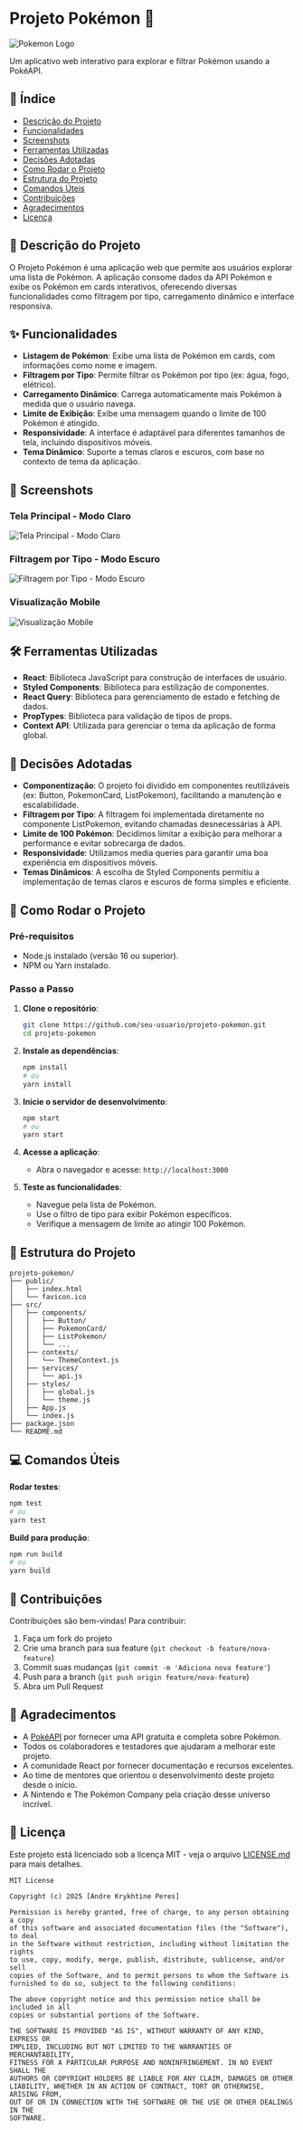# Projeto Pokémon 🐾

![Pokemon Logo](https://raw.githubusercontent.com/PokeAPI/media/master/logo/pokeapi_256.png)

Um aplicativo web interativo para explorar e filtrar Pokémon usando a PokéAPI.

## 📑 Índice

- [Descrição do Projeto](#descrição-do-projeto)
- [Funcionalidades](#funcionalidades)
- [Screenshots](#screenshots)
- [Ferramentas Utilizadas](#ferramentas-utilizadas)
- [Decisões Adotadas](#decisões-adotadas)
- [Como Rodar o Projeto](#como-rodar-o-projeto)
- [Estrutura do Projeto](#estrutura-do-projeto)
- [Comandos Úteis](#comandos-úteis)
- [Contribuições](#contribuições)
- [Agradecimentos](#agradecimentos)
- [Licença](#licença)

## 📝 Descrição do Projeto

O Projeto Pokémon é uma aplicação web que permite aos usuários explorar uma lista de Pokémon. A aplicação consome dados da API Pokémon e exibe os Pokémon em cards interativos, oferecendo diversas funcionalidades como filtragem por tipo, carregamento dinâmico e interface responsiva.

## ✨ Funcionalidades

- **Listagem de Pokémon**: Exibe uma lista de Pokémon em cards, com informações como nome e imagem.
- **Filtragem por Tipo**: Permite filtrar os Pokémon por tipo (ex: água, fogo, elétrico).
- **Carregamento Dinâmico**: Carrega automaticamente mais Pokémon à medida que o usuário navega.
- **Limite de Exibição**: Exibe uma mensagem quando o limite de 100 Pokémon é atingido.
- **Responsividade**: A interface é adaptável para diferentes tamanhos de tela, incluindo dispositivos móveis.
- **Tema Dinâmico**: Suporte a temas claros e escuros, com base no contexto de tema da aplicação.

## 📸 Screenshots

### Tela Principal - Modo Claro
![Tela Principal - Modo Claro](/api/placeholder/650/350)

### Filtragem por Tipo - Modo Escuro
![Filtragem por Tipo - Modo Escuro](/api/placeholder/650/350)

### Visualização Mobile
![Visualização Mobile](/api/placeholder/350/650)

## 🛠️ Ferramentas Utilizadas

- **React**: Biblioteca JavaScript para construção de interfaces de usuário.
- **Styled Components**: Biblioteca para estilização de componentes.
- **React Query**: Biblioteca para gerenciamento de estado e fetching de dados.
- **PropTypes**: Biblioteca para validação de tipos de props.
- **Context API**: Utilizada para gerenciar o tema da aplicação de forma global.

## 🧠 Decisões Adotadas

- **Componentização**: O projeto foi dividido em componentes reutilizáveis (ex: Button, PokemonCard, ListPokemon), facilitando a manutenção e escalabilidade.
- **Filtragem por Tipo**: A filtragem foi implementada diretamente no componente ListPokemon, evitando chamadas desnecessárias à API.
- **Limite de 100 Pokémon**: Decidimos limitar a exibição para melhorar a performance e evitar sobrecarga de dados.
- **Responsividade**: Utilizamos media queries para garantir uma boa experiência em dispositivos móveis.
- **Temas Dinâmicos**: A escolha de Styled Components permitiu a implementação de temas claros e escuros de forma simples e eficiente.

## 🚀 Como Rodar o Projeto

### Pré-requisitos

- Node.js instalado (versão 16 ou superior).
- NPM ou Yarn instalado.

### Passo a Passo

1. **Clone o repositório**:
   ```bash
   git clone https://github.com/seu-usuario/projeto-pokemon.git
   cd projeto-pokemon
   ```

2. **Instale as dependências**:
   ```bash
   npm install
   # ou
   yarn install
   ```

3. **Inicie o servidor de desenvolvimento**:
   ```bash
   npm start
   # ou
   yarn start
   ```

4. **Acesse a aplicação**:
   - Abra o navegador e acesse: `http://localhost:3000`

5. **Teste as funcionalidades**:
   - Navegue pela lista de Pokémon.
   - Use o filtro de tipo para exibir Pokémon específicos.
   - Verifique a mensagem de limite ao atingir 100 Pokémon.

## 📁 Estrutura do Projeto

```
projeto-pokemon/
├── public/
│   ├── index.html
│   └── favicon.ico
├── src/
│   ├── components/
│   │   ├── Button/
│   │   ├── PokemonCard/
│   │   ├── ListPokemon/
│   │   └── ...
│   ├── contexts/
│   │   └── ThemeContext.js
│   ├── services/
│   │   └── api.js
│   ├── styles/
│   │   ├── global.js
│   │   └── theme.js
│   ├── App.js
│   └── index.js
├── package.json
└── README.md
```

## 💻 Comandos Úteis

**Rodar testes**:
```bash
npm test
# ou
yarn test
```

**Build para produção**:
```bash
npm run build
# ou
yarn build
```

## 👥 Contribuições

Contribuições são bem-vindas! Para contribuir:

1. Faça um fork do projeto
2. Crie uma branch para sua feature (`git checkout -b feature/nova-feature`)
3. Commit suas mudanças (`git commit -m 'Adiciona nova feature'`)
4. Push para a branch (`git push origin feature/nova-feature`)
5. Abra um Pull Request

## 🙏 Agradecimentos

- A [PokéAPI](https://pokeapi.co/) por fornecer uma API gratuita e completa sobre Pokémon.
- Todos os colaboradores e testadores que ajudaram a melhorar este projeto.
- A comunidade React por fornecer documentação e recursos excelentes.
- Ao time de mentores que orientou o desenvolvimento deste projeto desde o início.
- A Nintendo e The Pokémon Company pela criação desse universo incrível.

## 📄 Licença

Este projeto está licenciado sob a licença MIT - veja o arquivo [LICENSE.md](LICENSE.md) para mais detalhes.

```
MIT License

Copyright (c) 2025 [Andre Krykhtine Peres]

Permission is hereby granted, free of charge, to any person obtaining a copy
of this software and associated documentation files (the "Software"), to deal
in the Software without restriction, including without limitation the rights
to use, copy, modify, merge, publish, distribute, sublicense, and/or sell
copies of the Software, and to permit persons to whom the Software is
furnished to do so, subject to the following conditions:

The above copyright notice and this permission notice shall be included in all
copies or substantial portions of the Software.

THE SOFTWARE IS PROVIDED "AS IS", WITHOUT WARRANTY OF ANY KIND, EXPRESS OR
IMPLIED, INCLUDING BUT NOT LIMITED TO THE WARRANTIES OF MERCHANTABILITY,
FITNESS FOR A PARTICULAR PURPOSE AND NONINFRINGEMENT. IN NO EVENT SHALL THE
AUTHORS OR COPYRIGHT HOLDERS BE LIABLE FOR ANY CLAIM, DAMAGES OR OTHER
LIABILITY, WHETHER IN AN ACTION OF CONTRACT, TORT OR OTHERWISE, ARISING FROM,
OUT OF OR IN CONNECTION WITH THE SOFTWARE OR THE USE OR OTHER DEALINGS IN THE
SOFTWARE.
```